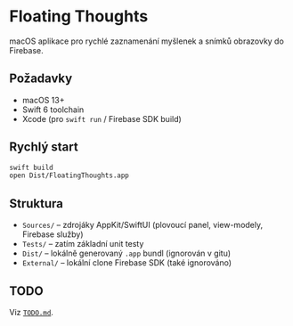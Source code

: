 # Floating Thoughts

macOS aplikace pro rychlé zaznamenání myšlenek a snímků obrazovky do Firebase.

## Požadavky
- macOS 13+
- Swift 6 toolchain
- Xcode (pro `swift run` / Firebase SDK build)

## Rychlý start
```bash
swift build
open Dist/FloatingThoughts.app
```

## Struktura
- `Sources/` – zdrojáky AppKit/SwiftUI (plovoucí panel, view-modely, Firebase služby)
- `Tests/` – zatím základní unit testy
- `Dist/` – lokálně generovaný `.app` bundl (ignorován v gitu)
- `External/` – lokální clone Firebase SDK (také ignorováno)

## TODO
Viz [`TODO.md`](TODO.md).
